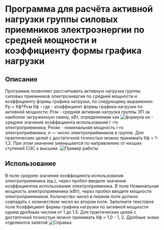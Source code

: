 # Программа для расчёта активной нагрузки группы силовых приемников электроэнергии по средней мощности и коэффициенту формы графика нагрузки

## Описание
Программа позволяет рассчитывать активную нагрузка группы силовых приемников электроэнергии по средней мощности и коэффициенту формы графика нагрузки, по следующему выражению:
Рр = Кф*Рсм
Кф - где - коэффициент формы графика нагрузки по активной мощности;
Рсм - средняя активная нагрузка группы ЭП за наиболее загруженную
смену, кВт, определяемая как
![формула](https://github.com/Digital-Department-Vavilov-University/Determination-of-the-calculated-load-by-average-power/assets/135830345/3e436a40-0256-4731-a28c-5074254ddb3b)
ки - среднее значение коэффициента использования I -го электроприемника;
Рномi - номинальная мощность i-ro электроприёмника;
п — число электроприёмников в группе.
Для практических целей с достаточной точностью
можно принимать Кф = 1-1,2. При этом значение уменьшается по направлению
от низших ступеней СЭС к высшим.
![Пример работы](https://github.com/Digital-Department-Vavilov-University/Determination-of-the-calculated-load-by-average-power/assets/135830345/83ffde96-c24b-459f-b767-603fa6c64eae)


## Использование
В поле среднее значение коэффициента использования электроприемника (ед.), через пробел введите значения коэффициентов использования электроприемника. В поле Номинальная мощность электроприемника (кВт), через пробел введите мощности электроприемников. Количество чисел в первом поле должно совпадать с количеством чисел во втором поле.   Заполните текстовое поле Коэффициент формы графика нагрузки по активной мощности  одним дробным числом от 1 до 1.5.  Для практических целей с достаточной точностью можно принимать Кф = 1,0 - 1, 2.  Дробные знаки отделяются запятой
![Справка](https://github.com/Digital-Department-Vavilov-University/Determination-of-the-calculated-load-by-average-power/assets/135830345/a594001a-8399-4047-ba41-979d9f58c33a)
